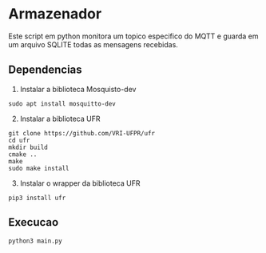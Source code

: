 # Armazenador 

Este script em python monitora um topico especifico do MQTT e guarda em um arquivo SQLITE todas as mensagens recebidas.

## Dependencias

1. Instalar a biblioteca Mosquisto-dev
```
sudo apt install mosquitto-dev
```

2. Instalar a biblioteca UFR 
```
git clone https://github.com/VRI-UFPR/ufr
cd ufr
mkdir build
cmake ..
make
sudo make install
```

3. Instalar o wrapper da biblioteca UFR
```shell
pip3 install ufr
```

## Execucao

```
python3 main.py
```